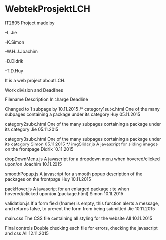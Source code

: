 # WebtekProsjektLCH

IT2805 Project made by: 

-L.Jie

-K.Simon

-W.H.J.Joachim

-D.Didrik

-T.D.Huy

It is a web project about LCH.

Work division and Deadlines

Filename 	Description 	In charge 	Deadline

Changed to 1 subpage by 10.11.2015
/*
category1subx.html 	One of the many subpages containing a package under its category 	Huy 	05.11.2015

category2subx.html 	One of the many subpages containing a package under its category 	Jie 	05.11.2015

category3subx.html 	One of the many subpages containing a package under its category 	Simon 	05.11.2015
*/
imgSlider.js 	A javascript for sliding images on the frontpage 	Didrik 	10.11.2015

dropDownMenu.js 	A javascript for a dropdown menu when hovered/clicked upon/on 	Joachim 	10.11.2015

smoothPopup.js 	A javascript for a smooth popup description of the packages on the frontpage 	Huy 	10.11.2015

packHover.js 	A javascript for an enlarged package site when hovered/clicked upon/on (package.html) 	Simon 	10.11.2015

validation.js 	If a form field (fname) is empty, this function alerts a message, and returns false, to prevent the form from being submitted 	Jie 	10.11.2015

main.css 	The CSS file containing all styling for the website 	All 	10.11.2015

Final controls 	Double checking each file for errors, checking the javascript and css 	All 	12.11.2015


